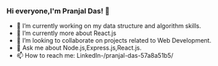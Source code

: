 ### Hi everyone,I'm Pranjal Das! 👋

- 🔭 I’m currently working on my data structure and algorithm skills.
- 🌱 I’m currently more about React.js
- 👯 I’m looking to collaborate on projects related to Web Development.
- 💬 Ask me about Node.js,Express.js,React.js.
- 📫 How to reach me: LinkedIn-/pranjal-das-57a8a51b5/ 
